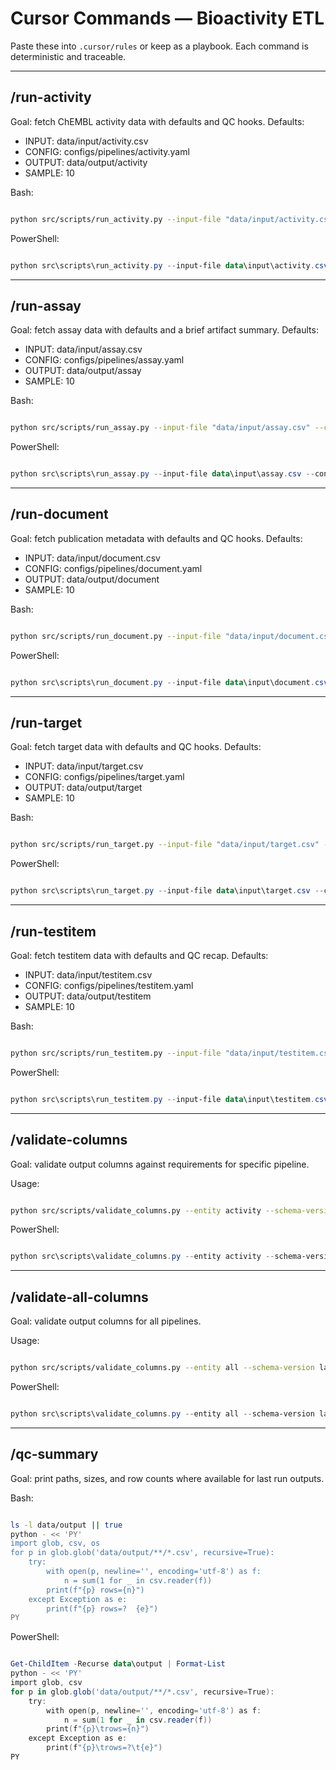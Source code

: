 # Cursor Commands — Bioactivity ETL
Paste these into `.cursor/rules` or keep as a playbook. Each command is deterministic and traceable.

---

## /run-activity
Goal: fetch ChEMBL activity data with defaults and QC hooks.
Defaults:

- INPUT: data/input/activity.csv
- CONFIG: configs/pipelines/activity.yaml
- OUTPUT: data/output/activity
- SAMPLE: 10

Bash:

```bash

python src/scripts/run_activity.py --input-file "data/input/activity.csv" --config "configs/pipelines/activity.yaml" --output-dir "data/output/activity" --sample 10

```

PowerShell:

```powershell

python src\scripts\run_activity.py --input-file data\input\activity.csv --config configs\pipelines\activity.yaml --output-dir data\output\activity --sample 10

```

---

## /run-assay
Goal: fetch assay data with defaults and a brief artifact summary.
Defaults:

- INPUT: data/input/assay.csv
- CONFIG: configs/pipelines/assay.yaml
- OUTPUT: data/output/assay
- SAMPLE: 10

Bash:

```bash

python src/scripts/run_assay.py --input-file "data/input/assay.csv" --config "configs/pipelines/assay.yaml" --output-dir "data/output/assay" --sample 10

```

PowerShell:

```powershell

python src\scripts\run_assay.py --input-file data\input\assay.csv --config configs\pipelines\assay.yaml --output-dir data\output\assay --sample 10

```

---

## /run-document
Goal: fetch publication metadata with defaults and QC hooks.
Defaults:

- INPUT: data/input/document.csv
- CONFIG: configs/pipelines/document.yaml
- OUTPUT: data/output/document
- SAMPLE: 10

Bash:

```bash

python src/scripts/run_document.py --input-file "data/input/document.csv" --config "configs/pipelines/document.yaml" --output-dir "data/output/document" --sample 10

```

PowerShell:

```powershell

python src\scripts\run_document.py --input-file data\input\document.csv --config configs\pipelines\document.yaml --output-dir data\output\document --sample 10

```

---

## /run-target
Goal: fetch target data with defaults and QC hooks.
Defaults:

- INPUT: data/input/target.csv
- CONFIG: configs/pipelines/target.yaml
- OUTPUT: data/output/target
- SAMPLE: 10

Bash:

```bash

python src/scripts/run_target.py --input-file "data/input/target.csv" --config "configs/pipelines/target.yaml" --output-dir "data/output/target" --sample 10

```

PowerShell:

```powershell

python src\scripts\run_target.py --input-file data\input\target.csv --config configs\pipelines\target.yaml --output-dir data\output\target --sample 10

```

---

## /run-testitem
Goal: fetch testitem data with defaults and QC recap.
Defaults:

- INPUT: data/input/testitem.csv
- CONFIG: configs/pipelines/testitem.yaml
- OUTPUT: data/output/testitem
- SAMPLE: 10

Bash:

```bash

python src/scripts/run_testitem.py --input-file "data/input/testitem.csv" --config "configs/pipelines/testitem.yaml" --output-dir "data/output/testitem" --sample 10

```

PowerShell:

```powershell

python src\scripts\run_testitem.py --input-file data\input\testitem.csv --config configs\pipelines\testitem.yaml --output-dir data\output\testitem --sample 10

```

---

## /validate-columns
Goal: validate output columns against requirements for specific pipeline.

Usage:

```bash

python src/scripts/validate_columns.py --entity activity --schema-version latest

```

PowerShell:

```powershell

python src\scripts\validate_columns.py --entity activity --schema-version latest

```

---

## /validate-all-columns
Goal: validate output columns for all pipelines.

Usage:

```bash

python src/scripts/validate_columns.py --entity all --schema-version latest

```

PowerShell:

```powershell

python src\scripts\validate_columns.py --entity all --schema-version latest

```

---

## /qc-summary
Goal: print paths, sizes, and row counts where available for last run outputs.

Bash:

```bash

ls -l data/output || true
python - << 'PY'
import glob, csv, os
for p in glob.glob('data/output/**/*.csv', recursive=True):
    try:
        with open(p, newline='', encoding='utf-8') as f:
            n = sum(1 for _ in csv.reader(f))
        print(f"{p} rows={n}")
    except Exception as e:
        print(f"{p} rows=?  {e}")
PY

```

PowerShell:

```powershell

Get-ChildItem -Recurse data\output | Format-List
python - << 'PY'
import glob, csv
for p in glob.glob('data/output/**/*.csv', recursive=True):
    try:
        with open(p, newline='', encoding='utf-8') as f:
            n = sum(1 for _ in csv.reader(f))
        print(f"{p}\trows={n}")
    except Exception as e:
        print(f"{p}\trows=?\t{e}")
PY

```

